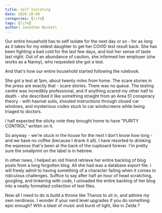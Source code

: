 ```yaml
---
title: Self Isolating
date: 2020-10-08
categories: [life]
tags: [life]
author: Jonathan Beckett
---
```


Our entire household has to self isolate for the next day or so - for as long as it takes for my eldest daughter to get her COVID test result back. She has been fighting a bad cold for the last few days, and lost her sense of taste last night. Out of an abundance of caution, she informed her employer (she works as a Nanny), who requested she got a test.

And that's how our entire household started following the rulebook.

She got a test at 1pm, about twenty miles from home. The scare stories in the press are exactly that - scare stories. There was no queue. The testing centre was incredibly professional, and if anything scared my other half to death - she described it like something straight from an Area 51 conspiracy theory - with hasmat suits, shouted instructions through closed car windows, and mysterious codes stuck to car windscreens while being triaged to doctors.

I half expected the sticky note they brought home to have "PURITY CONTROL" written on it.

So anyway - we're stuck in the house for the next I don't know how long - and we have no coffee (because I drank it all). I have resorted to drinking the espresso that's been at the back of the cupboard forever. I'm pretty sure the smallprint on the label is in hebrew.

In other news, I helped an old friend retrieve her entire backlog of blog posts from a long forgotten blog. All she had was a database export file. I will freely admit to having something of a character failing when it comes to ridiculous challenges. Suffice to say after half an hour of head scratching, googling, and tinkering with code, I unloaded the entire backlog of her blog into a neatly formatted collection of text files.

Now all I need to do is build a throne like Thanos to sit in, and admire my own nerdiness. I wonder if your nerd level upgrades if you do something epic enough? With a blast of music and burst of light, like in Zelda ?